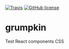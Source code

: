 [![Travis](https://img.shields.io/travis/gcedo/grumpkin.svg)]()
[![GitHub license](https://img.shields.io/badge/license-MIT-blue.svg)](https://raw.githubusercontent.com/gcedo/grumpkin/master/LICENSE)
# grumpkin
Test React components CSS
